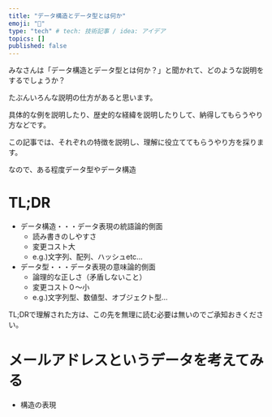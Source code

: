 ```yaml
---
title: "データ構造とデータ型とは何か"
emoji: "💭"
type: "tech" # tech: 技術記事 / idea: アイデア
topics: []
published: false
---
```


みなさんは「データ構造とデータ型とは何か？」と聞かれて、どのような説明をするでしょうか？

たぶんいろんな説明の仕方があると思います。

具体的な例を説明したり、歴史的な経緯を説明したりして、納得してもらうやり方などです。

この記事では、それぞれの特徴を説明し、理解に役立ててもらうやり方を採ります。

なので、ある程度データ型やデータ構造

# TL;DR

- データ構造・・・データ表現の統語論的側面
  - 読み書きのしやすさ
  - 変更コスト大
  - e.g.)文字列、配列、ハッシュetc...
- データ型・・・データ表現の意味論的側面
  - 論理的な正しさ（矛盾しないこと）
  - 変更コスト０～小
  - e.g.)文字列型、数値型、オブジェクト型...

TL;DRで理解された方は、この先を無理に読む必要は無いのでご承知おきください。

# メールアドレスというデータを考えてみる

- 構造の表現
